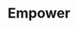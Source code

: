 ---
title: 'Empower'
img: 'empower-header.png'
projectInfo: [
    'The assignment of this project was to design and create a menu with pure CSS and HTML. The goal of this assignment was to experiment with CSS and learn new CSS techniques. I focussed on 3D transforms to create a menu that looked like a physical menu. You can click on each page to browse through the menu.',
    'The assignment also contained a few restrictions: You could not use any id’s or classes, You could only use 2 colors and You must make it printable (@media print)'
]
usedTech: [
    'HTML',
    'CSS',
    'JS',
    'QGIS',
    'Figma'
]
price: 'Golden Dot Award 2021'
github: 'https://github.com/roelandvs/empower'
liveLink: 'https://roelandvs.github.io/empower/qgis-map/'
layout: project.ejs
---